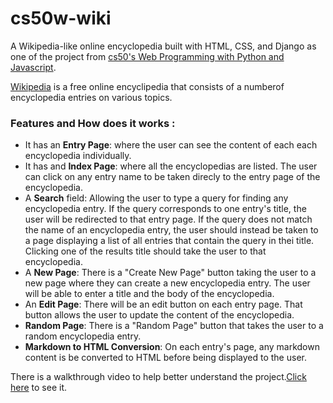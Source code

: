 # cs50w-wiki
A Wikipedia-like online encyclopedia built with HTML, CSS, and Django as one of the project from [cs50's Web Programming with Python and Javascript](https://cs50.harvard.edu/web/2020/). 

[Wikipedia](https://www.wikipedia.org/) is a free online encyclipedia that consists of a numberof encyclopedia entries on various topics.

### Features and How does it works :

  - It has an **Entry Page**: where the user can see the content of each each encyclopedia individually.
  - It has and **Index Page**: where all the encyclopedias are listed. The user can click on any entry name to be taken direcly to the entry page of the encyclopedia.
  - A **Search** field: Allowing the user to type a query for finding any encyclopedia entry. If the query corresponds to one entry's title, the user will  be redirected to that entry page. If the query does not match the name of an encyclopedia entry, the user should instead be taken to a page displaying a list of all entries that contain the query in thei title. Clicking one of the results title should take the user to that encyclopedia.
  - A **New Page**: There is a "Create New Page" button taking the user to a new page where they can create a new encyclopedia entry. The user will be able to enter a title and the body of the encyclopedia. 
  - An **Edit Page**: There will be an edit button on each entry page. That button allows the user to update the content of the encyclopedia.
  - **Random Page**: There is a "Random Page" button that takes the user to a random encyclopedia entry.
  - **Markdown to HTML Conversion**:  On each entry's page, any markdown content is be converted to HTML before being displayed to the user.



There is a walkthrough video to help better understand the project.[Click here](https://www.youtube.com/watch?v=_uAzlZyqeSo) to see it.
